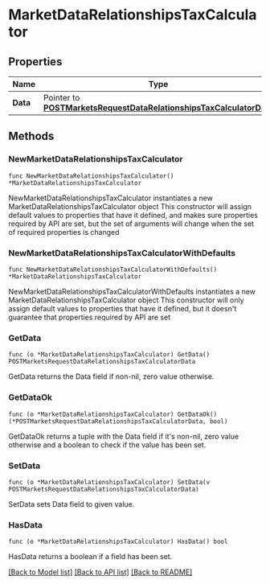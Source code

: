 # MarketDataRelationshipsTaxCalculator

## Properties

Name | Type | Description | Notes
------------ | ------------- | ------------- | -------------
**Data** | Pointer to [**POSTMarketsRequestDataRelationshipsTaxCalculatorData**](POSTMarketsRequestDataRelationshipsTaxCalculatorData.md) |  | [optional] 

## Methods

### NewMarketDataRelationshipsTaxCalculator

`func NewMarketDataRelationshipsTaxCalculator() *MarketDataRelationshipsTaxCalculator`

NewMarketDataRelationshipsTaxCalculator instantiates a new MarketDataRelationshipsTaxCalculator object
This constructor will assign default values to properties that have it defined,
and makes sure properties required by API are set, but the set of arguments
will change when the set of required properties is changed

### NewMarketDataRelationshipsTaxCalculatorWithDefaults

`func NewMarketDataRelationshipsTaxCalculatorWithDefaults() *MarketDataRelationshipsTaxCalculator`

NewMarketDataRelationshipsTaxCalculatorWithDefaults instantiates a new MarketDataRelationshipsTaxCalculator object
This constructor will only assign default values to properties that have it defined,
but it doesn't guarantee that properties required by API are set

### GetData

`func (o *MarketDataRelationshipsTaxCalculator) GetData() POSTMarketsRequestDataRelationshipsTaxCalculatorData`

GetData returns the Data field if non-nil, zero value otherwise.

### GetDataOk

`func (o *MarketDataRelationshipsTaxCalculator) GetDataOk() (*POSTMarketsRequestDataRelationshipsTaxCalculatorData, bool)`

GetDataOk returns a tuple with the Data field if it's non-nil, zero value otherwise
and a boolean to check if the value has been set.

### SetData

`func (o *MarketDataRelationshipsTaxCalculator) SetData(v POSTMarketsRequestDataRelationshipsTaxCalculatorData)`

SetData sets Data field to given value.

### HasData

`func (o *MarketDataRelationshipsTaxCalculator) HasData() bool`

HasData returns a boolean if a field has been set.


[[Back to Model list]](../README.md#documentation-for-models) [[Back to API list]](../README.md#documentation-for-api-endpoints) [[Back to README]](../README.md)


